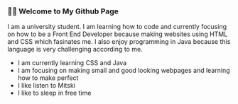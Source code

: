 ### 🙋🏻 Welcome to My Github Page

<p>
  I am a university student. I am learning how to code and currently focusing on how to be a Front End Developer because making websites using HTML and CSS which fasinates me. I also enjoy programming in Java because this language is very challenging according to me.
</p>
<ul>
  <li>I am currently learning CSS and Java</li>
  <li>I am focusing on making small and good looking webpages and learning how to make perfect</li>
  <li>I like listen to Mitski</li>
  <li>I like to sleep in free time</li>
</ul>

